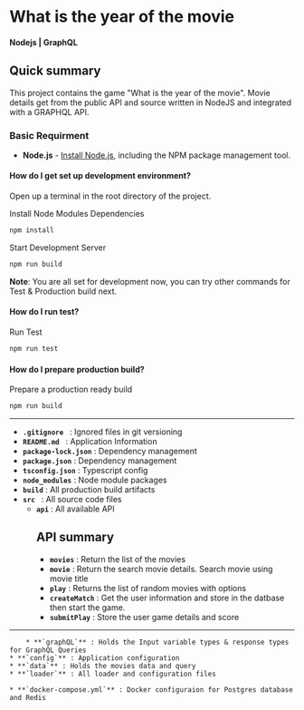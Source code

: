 # What is the year of the movie

#### Nodejs | GraphQL  ####

## Quick summary ##
This project contains the game "What is the year of the movie". Movie details get from the public API and source written in NodeJS  and integrated with a GRAPHQL API.


### Basic Requirment ###

* **Node.js** - [Install Node.js](https://nodejs.org/en/), including the NPM package management tool.

#### How do I get set up development environment? ####

Open up a terminal in the root directory of the project.

Install Node Modules Dependencies

```bash
npm install
```

Start Development Server

```bash
npm run build
```

**Note**: You are all set for development now, you can try other commands for Test & Production build next.

#### How do I run test? ####

Run Test

```bash
npm run test
```

#### How do I prepare production build? ####

Prepare a production ready build

```bash
npm run build
```

-----------------------

* **`.gitignore `** : Ignored files in git versioning
* **`README.md `** : Application Information
* **`package-lock.json`** : Dependency management
* **`package.json`** : Dependency management
* **`tsconfig.json`** : Typescript config
* **`node_modules`** : Node module packages
* **`build`** : All production build artifacts
* **`src `** : All source code files
    * **`api`** : All available API
        ## API summary ##
        * **`movies`** : Return the list of the movies
        * **`movie`** : Return the search movie details. Search movie using movie title
        * **`play`** : Returns the list of random movies with options
        * **`createMatch`** : Get the user information and store in the datbase then start the game.
        * **`submitPlay`** : Store the user game details and score
-------------------------------
        * **`graphQL`** : Holds the Input variable types & response types for GraphQL Queries
	* **`config`** : Application configuration
	* **`data`** : Holds the movies data and query
	* **`loader`** : All loader and configuration files
	
	* **`docker-compose.yml`** : Docker configuraion for Postgres database and Redis

